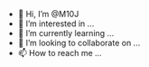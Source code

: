 - 👋 Hi, I’m @M10J
- 👀 I’m interested in ...
- 🌱 I’m currently learning ...
- 💞️ I’m looking to collaborate on ...
- 📫 How to reach me ...

<!---
M10J/M10J is a ✨ special ✨ repository because its `README.md` (this file) appears on your GitHub profile.
You can click the Preview link to take a look at your changes.
--->
